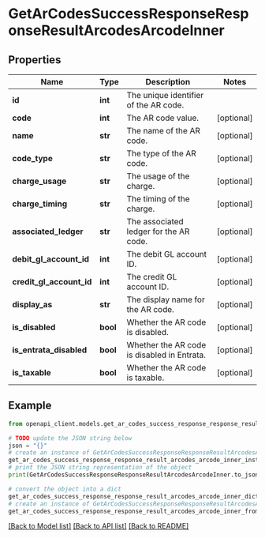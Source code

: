 # GetArCodesSuccessResponseResponseResultArcodesArcodeInner


## Properties

Name | Type | Description | Notes
------------ | ------------- | ------------- | -------------
**id** | **int** | The unique identifier of the AR code. | 
**code** | **int** | The AR code value. | [optional] 
**name** | **str** | The name of the AR code. | [optional] 
**code_type** | **str** | The type of the AR code. | [optional] 
**charge_usage** | **str** | The usage of the charge. | [optional] 
**charge_timing** | **str** | The timing of the charge. | [optional] 
**associated_ledger** | **str** | The associated ledger for the AR code. | [optional] 
**debit_gl_account_id** | **int** | The debit GL account ID. | [optional] 
**credit_gl_account_id** | **int** | The credit GL account ID. | [optional] 
**display_as** | **str** | The display name for the AR code. | [optional] 
**is_disabled** | **bool** | Whether the AR code is disabled. | [optional] 
**is_entrata_disabled** | **bool** | Whether the AR code is disabled in Entrata. | [optional] 
**is_taxable** | **bool** | Whether the AR code is taxable. | [optional] 

## Example

```python
from openapi_client.models.get_ar_codes_success_response_response_result_arcodes_arcode_inner import GetArCodesSuccessResponseResponseResultArcodesArcodeInner

# TODO update the JSON string below
json = "{}"
# create an instance of GetArCodesSuccessResponseResponseResultArcodesArcodeInner from a JSON string
get_ar_codes_success_response_response_result_arcodes_arcode_inner_instance = GetArCodesSuccessResponseResponseResultArcodesArcodeInner.from_json(json)
# print the JSON string representation of the object
print(GetArCodesSuccessResponseResponseResultArcodesArcodeInner.to_json())

# convert the object into a dict
get_ar_codes_success_response_response_result_arcodes_arcode_inner_dict = get_ar_codes_success_response_response_result_arcodes_arcode_inner_instance.to_dict()
# create an instance of GetArCodesSuccessResponseResponseResultArcodesArcodeInner from a dict
get_ar_codes_success_response_response_result_arcodes_arcode_inner_from_dict = GetArCodesSuccessResponseResponseResultArcodesArcodeInner.from_dict(get_ar_codes_success_response_response_result_arcodes_arcode_inner_dict)
```
[[Back to Model list]](../README.md#documentation-for-models) [[Back to API list]](../README.md#documentation-for-api-endpoints) [[Back to README]](../README.md)


